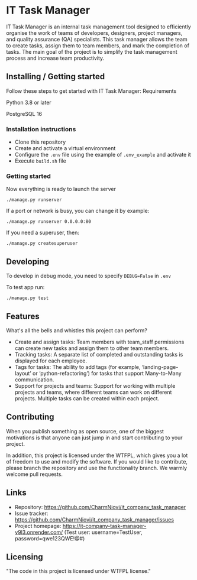 # IT Task Manager

IT Task Manager is an internal task management tool designed to efficiently organise the work of teams of developers, designers, project managers, and quality assurance (QA) specialists. This task manager allows the team to create tasks, assign them to team members, and mark the completion of tasks. The main goal of the project is to simplify the task management process and increase team productivity.

## Installing / Getting started

Follow these steps to get started with IT Task Manager:
Requirements

Python 3.8 or later

PostgreSQL 16

### Installation instructions

* Clone this repository
* Create and activate a virtual environment
* Configure the `.env` file using the example of `.env_example` and activate it
* Execute `build.sh` file

### Getting started

Now everything is ready to launch the server
```shell
./manage.py runserver
```

If a port or network is busy, you can change it by example:
```shell
./manage.py runserver 0.0.0.0:80
```

If you need a superuser, then:
```shell
./manage.py createsuperuser
```

## Developing

To develop in debug mode, you need to specify `DEBUG=False` in `.env`

To test app run:
```shell
./manage.py test
```

## Features






What's all the bells and whistles this project can perform?
* Create and assign tasks: Team members with team_staff permissions can create new tasks and assign them to other team members.
* Tracking tasks: A separate list of completed and outstanding tasks is displayed for each employee.
* Tags for tasks: The ability to add tags (for example, ‘landing-page-layout’ or ‘python-refactoring’) for tasks that support Many-to-Many communication.
* Support for projects and teams: Support for working with multiple projects and teams, where different teams can work on different projects. Multiple tasks can be created within each project.

## Contributing

When you publish something as open source, one of the 
biggest motivations is that anyone can just jump in 
and start contributing to your project.

In addition, this project is licensed under the WTFPL,
which gives you a lot of freedom to use and modify the software. 
If you would like to contribute, please branch the repository and 
use the functionality branch. We warmly welcome pull requests.

## Links


- Repository: https://github.com/CharmNiovi/it_company_task_manager
- Issue tracker: https://github.com/CharmNiovi/it_company_task_manager/issues
- Project homepage: https://it-company-task-manager-v9l3.onrender.com/ (Test user: username=TestUser, password=qwe123QWE!@#)

## Licensing

"The code in this project is licensed under WTFPL license."
